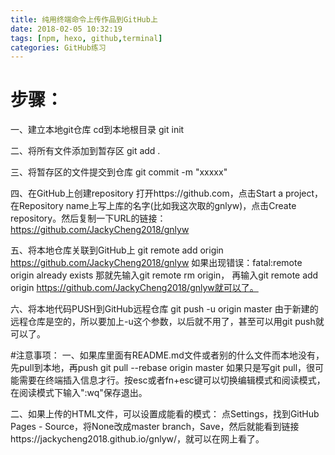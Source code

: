 ```yaml
---
title: 纯用终端命令上传作品到GitHub上
date: 2018-02-05 10:32:19
tags: [npm, hexo, github,terminal]
categories: GitHub练习
---
```

# 步骤：
一、建立本地git仓库
cd到本地根目录
git init

二、将所有文件添加到暂存区
git add .

三、将暂存区的文件提交到仓库
git commit -m "xxxxx"

四、在GitHub上创建repository
打开https://github.com，点击Start a project，在Repository name上写上库的名字(比如我这次取的gnlyw)，点击Create repository。然后复制一下URL的链接：https://github.com/JackyCheng2018/gnlyw

五、将本地仓库关联到GitHub上
git remote add origin https://github.com/JackyCheng2018/gnlyw
如果出现错误：fatal:remote origin already exists
那就先输入git remote rm origin，
再输入git remote add origin https://github.com/JackyCheng2018/gnlyw就可以了。

六、将本地代码PUSH到GitHub远程仓库
git push -u origin master
由于新建的远程仓库是空的，所以要加上-u这个参数，以后就不用了，甚至可以用git push就可以了。

#注意事项：
一、如果库里面有README.md文件或者别的什么文件而本地没有，先pull到本地，再push
git pull --rebase origin master
如果只是写git pull，很可能需要在终端插入信息才行。按esc或者fn+esc键可以切换编辑模式和阅读模式，在阅读模式下输入":wq"保存退出。

二、如果上传的HTML文件，可以设置成能看的模式：
点Settings，找到GitHub Pages - Source，将None改成master branch，Save，然后就能看到链接https://jackycheng2018.github.io/gnlyw/，就可以在网上看了。